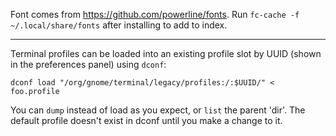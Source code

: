 Font comes from <https://github.com/powerline/fonts>.
Run `fc-cache -f ~/.local/share/fonts` after installing to add to index.

---

Terminal profiles can be loaded into an existing profile slot by UUID
(shown in the preferences panel) using `dconf`:

    dconf load "/org/gnome/terminal/legacy/profiles:/:$UUID/" < foo.profile

You can `dump` instead of load as you expect, or `list` the parent 'dir'.
The default profile doesn't exist in dconf until you make a change to it.
